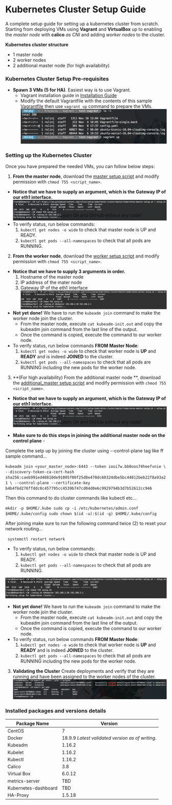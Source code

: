 # Kubernetes Cluster Setup Guide

A complete setup guide for setting up a kubernetes cluster from scratch. Starting from deploying VMs using **Vagrant** and **VirtualBox** up to enabling the _master node_ with **calico** *as CNI* and adding *worker nodes* to the cluster.

**Kubernetes cluster structure**
- 1 master node
- 2 worker nodes
- 2 additional master node (for high availability)

### Kubernetes Cluster Setup Pre-requisites
- **Spawn 3 VMs (5 for HA)**. Easiest way is to use Vagrant.
  - Vagrant installation guide in [Installation Guide](https://www.vagrantup.com/intro/getting-started/install.html)
  - Modify the default Vagrantfile with the contents of this sample [Vagrantfile](https://github.com/rolinj/setup-kubernetes-cluster/blob/master/Vagrantfile) then use `vagrant up` command to prepare the VMs.
  ![Vagrant Setup](/images/vagrant_up.png)


### Setting up the Kubernetes Cluster
Once you have prepared the needed VMs, you can follow below steps:
1. **From the master node**, download the [master setup script](https://raw.githubusercontent.com/rolinj/setup-kubernetes-cluster/master/kubernetes-worker-setup.sh) and modify permission with `chmod 755 <script_name>`.
- **Notice that we have to supply an argument, which is the Gateway IP of our eth1 interface.**
![Master Setup](/images/master_setup.png)
- To verify status, run below commands: 
    1. `kubectl get nodes -o wide` to check that master node is UP and READY.
    2. `kubectl get pods --all-namespaces` to check that all pods are RUNNING.

2. **From the worker node**, download the [worker setup script](https://raw.githubusercontent.com/rolinj/setup-kubernetes-cluster/master/kubernetes-worker-setup.sh) and modify permission with `chmod 755 <script_name>`.
- **Notice that we have to supply 3 arguments in order.**
    1. Hostname of the master node
    2. IP address of the mater node
    3. Gateway IP of the eth1 interface
![Worker Setup](/images/worker_setup.png)
- **Not yet done!** We have to run the `kubeadm join` command to make the worker node join the cluster.
    - From the master node, execute `cat kubeadm-init.out` and copy the kubeadm join command from the last line of the output.
    - Once the command is copied, execute the command to our worker node.
- To verify status, run below commands **FROM Master Node**: 
    1. `kubectl get nodes -o wide` to check that worker node is **UP** and **READY** and is indeed **JOINED** to the cluster.
    2. `kubectl get pods --all-namespaces` to check that all pods are RUNNING including the new pods for the worker node.

3. **(For high availability) From the additional master node **, download the [additional_master setup script](https://raw.githubusercontent.com/rolinj/setup-kubernetes-cluster/master/kubernetes-nth-master-setup.sh) and modify permission with `chmod 755 <script_name>`.

- **Notice that we have to supply an argument, which is the Gateway IP of our eth1 interface.**
![Master Setup](/images/master_setup.png)

-  **Make sure to do this steps in joining the additional master node on the control plane** -

Complete the setp up by joining the cluster using --control-plane tag like ff sample command...

   `kubeadm join <your_master_node>:6443 --token iooi7w.bb0oos74heefvnie \
   --discovery-token-ca-cert-hash sha256:caeb991ed48810de91005f00f25d8e470dc60324dbe5bc44812beb22f8a93a21 \
   --control-plane --certificate-key b4b4f6d276ffddc0c457795cc4539b747cd04d0e6c9929794b3d7b52612cc946`

Then this command to do cluster commands like kubectl etc...
   
   `mkdir -p $HOME/.kube
    sudo cp -i /etc/kubernetes/admin.conf $HOME/.kube/config
    sudo chown $(id -u):$(id -g) $HOME/.kube/config`

After joining make sure to run the following command twice (2) to reset your network routing...

  ` systemctl restart network`

- To verify status, run below commands: 
    1. `kubectl get nodes -o wide` to check that master node is UP and READY.
    2. `kubectl get pods --all-namespaces` to check that all pods are RUNNING.
    
![Worker Setup](/images/worker_setup.png)
- **Not yet done!** We have to run the `kubeadm join` command to make the worker node join the cluster.
    - From the master node, execute `cat kubeadm-init.out` and copy the kubeadm join command from the last line of the output.
    - Once the command is copied, execute the command to our worker node.
- To verify status, run below commands **FROM Master Node**: 
    1. `kubectl get nodes -o wide` to check that worker node is **UP** and **READY** and is indeed **JOINED** to the cluster.
    2. `kubectl get pods --all-namespaces` to check that all pods are RUNNING including the new pods for the worker node.

3. **Validating the Cluster**
Create deployments and verify that they are running and have been assigned to the worker nodes of the cluster.
![Validation](/images/validation.png)

### Installed packages and versions details

| Package Name         | Version                                          |
|----------------------|--------------------------------------------------|
| CentOS               | 7                                                |
| Docker               | 18.9.9 *Latest validated version as of writing.* |
| Kubeadm              | 1.16.2                                           |
| Kubelet              | 1.16.2                                           |
| Kubectl              | 1.16.2                                           |
| Calico               | 3.8                                              |
| Virtual Box          | 6.0.12                                           |
| metrics-server       | TBD                                              |
| Kubernetes-dashboard | TBD                                              |
| HA-Proxy             | 1.5.18                                           |

